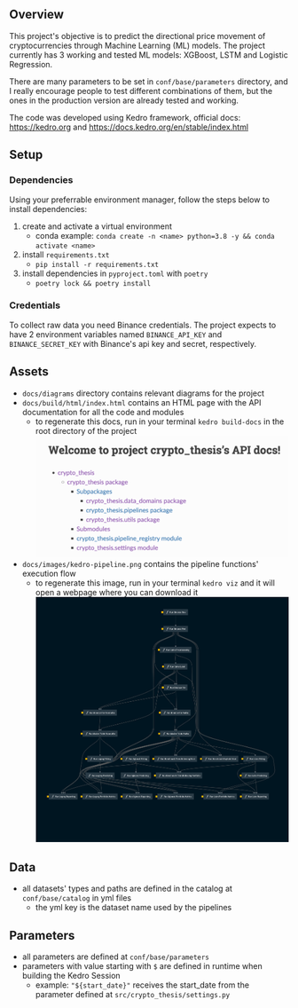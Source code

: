 ## Overview
This project's objective is to predict the directional price movement of cryptocurrencies through Machine Learning (ML) models.
The project currently has 3 working and tested ML models: XGBoost, LSTM and Logistic Regression.

There are many parameters to be set in `conf/base/parameters` directory, and I really encourage people to test different combinations of them, but the ones in the production version are already tested and working.

The code was developed using Kedro framework, official docs: https://kedro.org and https://docs.kedro.org/en/stable/index.html

## Setup
### Dependencies
Using your preferrable environment manager, follow the steps below to install dependencies:
1. create and activate a virtual environment
    - conda example: `conda create -n <name> python=3.8 -y && conda activate <name>`
2. install `requirements.txt`
    - `pip install -r requirements.txt`
3. install dependencies in `pyproject.toml` with `poetry`
    - `poetry lock && poetry install`

### Credentials
To collect raw data you need Binance credentials. The project expects to have 2 environment variables named `BINANCE_API_KEY` and `BINANCE_SECRET_KEY` with Binance's api key and secret, respectively.

## Assets
- `docs/diagrams` directory contains relevant diagrams for the project
- `docs/build/html/index.html` contains an HTML page with the API documentation for all the code and modules
    - to regenerate this docs, run in your terminal `kedro build-docs` in the root directory of the project
    ![API front page example](docs/images/html_api_example.png "API front page example")
- `docs/images/kedro-pipeline.png` contains the pipeline functions' execution flow
    - to regenerate this image, run in your terminal `kedro viz` and it will open a webpage where you can download it
    ![pipeline execution flow](docs/images/kedro-pipeline.png "pipeline execution flow")

## Data
- all datasets' types and paths are defined in the catalog at `conf/base/catalog` in yml files
    - the yml key is the dataset name used by the pipelines

## Parameters
- all parameters are defined at `conf/base/parameters`
- parameters with value starting with `$` are defined in runtime when building the Kedro Session
    - example: `"${start_date}"` receives the start_date from the parameter defined at `src/crypto_thesis/settings.py`